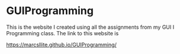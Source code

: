 # GUIProgramming

This is the website I created using all the assignments from my GUI I Programming class.
The link to this website is

https://marcsllite.github.io/GUIProgramming/
